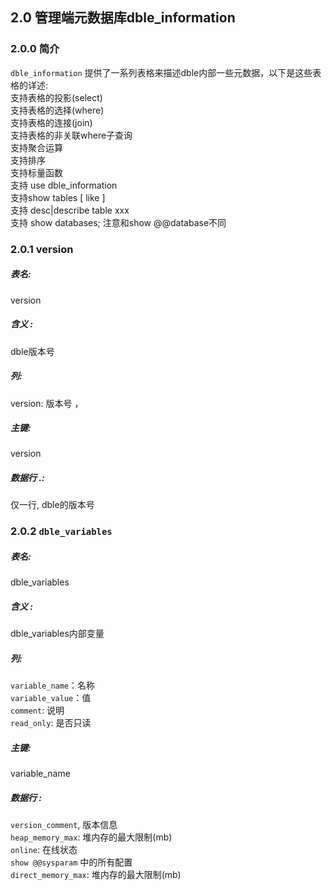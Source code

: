 ## 2.0 管理端元数据库dble_information

### 2.0.0 简介   
`dble_information` 提供了一系列表格来描述dble内部一些元数据，以下是这些表格的详述:  
支持表格的投影(select)  
支持表格的选择(where)  
支持表格的连接(join)  
支持表格的非关联where子查询  
支持聚合运算  
支持排序  
支持标量函数  
支持 use dble_information  
支持show tables [ like ]  
支持 desc|describe table xxx  
支持 show databases; 注意和show @@database不同  
  

### 2.0.1 version
##### 表名:  
version

##### 含义 :
dble版本号

##### 列:
version: 版本号 ，

##### 主键:
version

##### 数据行 .:
仅一行, dble的版本号


### 2.0.2 `dble_variables`
##### 表名:   
dble_variables  

##### 含义 :  
dble_variables内部变量  

##### 列:  
`variable_name`：名称  
`variable_value`：值  
`comment`: 说明  
`read_only`: 是否只读  

##### 主键:  
variable_name  

##### 数据行 :  
`version_comment`, 版本信息  
`heap_memory_max`: 堆内存的最大限制(mb)  
`online`: 在线状态  
`show @@sysparam` 中的所有配置  
`direct_memory_max`: 堆内存的最大限制(mb)  
